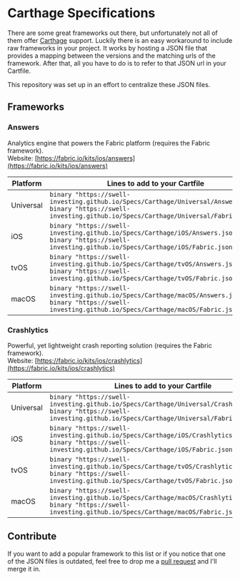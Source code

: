 # Carthage Specifications

There are some great frameworks out there, but unfortunately not all of them offer [Carthage](https://github.com/Carthage/Carthage) support. Luckily there is an easy workaround to include raw frameworks in your project. It works by hosting a JSON file that provides a mapping between the versions and the matching urls of the framework. After that, all you have to do is to refer to that JSON url in your Cartfile.

This repository was set up in an effort to centralize these JSON files.

## Frameworks

### Answers
Analytics engine that powers the Fabric platform (requires the Fabric framework).<br>
Website: [https://fabric.io/kits/ios/answers](https://fabric.io/kits/ios/answers)

| Platform | Lines to add to your Cartfile |
| --------- | -------- |
| Universal | `binary "https://swell-investing.github.io/Specs/Carthage/Universal/Answers.json"`<br>`binary "https://swell-investing.github.io/Specs/Carthage/Universal/Fabric.json"` |
| iOS       | `binary "https://swell-investing.github.io/Specs/Carthage/iOS/Answers.json"`<br>`binary "https://swell-investing.github.io/Specs/Carthage/iOS/Fabric.json"` |
| tvOS      | `binary "https://swell-investing.github.io/Specs/Carthage/tvOS/Answers.json"`<br>`binary "https://swell-investing.github.io/Specs/Carthage/tvOS/Fabric.json"` |
| macOS     | `binary "https://swell-investing.github.io/Specs/Carthage/macOS/Answers.json"`<br>`binary "https://swell-investing.github.io/Specs/Carthage/macOS/Fabric.json"` |

### Crashlytics
Powerful, yet lightweight crash reporting solution (requires the Fabric framework).<br>
Website: [https://fabric.io/kits/ios/crashlytics](https://fabric.io/kits/ios/crashlytics)

| Platform | Lines to add to your Cartfile |
| --------- | -------- |
| Universal | `binary "https://swell-investing.github.io/Specs/Carthage/Universal/Crashlytics.json"`<br>`binary "https://swell-investing.github.io/Specs/Carthage/Universal/Fabric.json"` |
| iOS       | `binary "https://swell-investing.github.io/Specs/Carthage/iOS/Crashlytics.json"`<br>`binary "https://swell-investing.github.io/Specs/Carthage/iOS/Fabric.json"` |
| tvOS      | `binary "https://swell-investing.github.io/Specs/Carthage/tvOS/Crashlytics.json"`<br>`binary "https://swell-investing.github.io/Specs/Carthage/tvOS/Fabric.json"` |
| macOS     | `binary "https://swell-investing.github.io/Specs/Carthage/macOS/Crashlytics.json"`<br>`binary "https://swell-investing.github.io/Specs/Carthage/macOS/Fabric.json"` |

## Contribute

If you want to add a popular framework to this list or if you notice that one of the JSON files is outdated, feel free to drop me a [pull request](https://github.com/Building42/Specs/pulls) and I'll merge it in.
